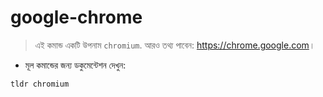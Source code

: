 # google-chrome

> এই কমান্ড একটি উপনাম `chromium`.
> আরও তথ্য পাবেন: <https://chrome.google.com>।

- মূল কমান্ডের জন্য ডকুমেন্টেশন দেখুন:

`tldr chromium`
